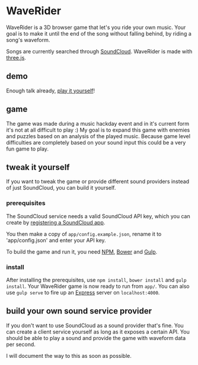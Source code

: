 # WaveRider

WaveRider is a 3D browser game that let's you ride your own music. 
Your goal is to make it until the end of the song without falling behind, by riding a song's waveform.

Songs are currently searched through [SoundCloud](https://soundcloud.com). WaveRider is made with 
[three.js](http://threejs.org).

## demo
Enough talk already, [play it yourself](http://frenkie.github.io/waverider/)!

## game
The game was made during a music hackday event and in it's current form it's not at all difficult to play :)
My goal is to expand this game with enemies and puzzles based on an analysis of the played music.
Because game level difficulties are completely based on your sound input this could be a very fun game to play.


## tweak it yourself

If you want to tweak the game or provide different sound providers instead of just SoundCloud, you can build it yourself.

### prerequisites

The SoundCloud service needs a valid SoundCloud API key, which you can create by 
[registering a SoundCloud app](http://soundcloud.com/you/apps).

You then make a copy of `app/config.example.json`, rename it to 'app/config.json' and enter your API key.

To build the game and run it, you need [NPM](https://www.npmjs.org), [Bower](http://www.bower.io) and 
[Gulp](http://gulpjs.com).

### install
After installing the prerequisites, use `npm install`, `bower install` and `gulp install`.
Your WaveRider game is now ready to run from `app/`. You can also use `gulp serve` to fire up
an [Express](http://expressjs.com/) server on `localhost:4000`.



## build your own sound service provider
If you don't want to use SoundCloud as a sound provider that's fine. You can create a client service yourself
as long as it exposes a certain API. You should be able to play a sound and provide the game with
waveform data per second.

I will document the way to this as soon as possible. 